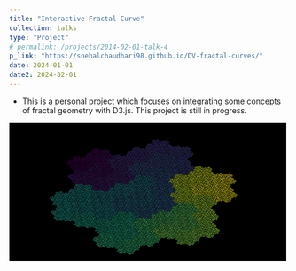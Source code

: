 ```yaml
---
title: "Interactive Fractal Curve"
collection: talks
type: "Project"
# permalink: /projects/2014-02-01-talk-4
p_link: "https://snehalchaudhari98.github.io/DV-fractal-curves/"
date: 2024-01-01
date2: 2024-02-01
---
```

 
* This is a personal project which focuses on integrating some concepts of fractal geometry with D3.js. This project is still in progress.
<!-- <br/><img src='/images/csi_1.png' width="500" height="300"><img src='/images/csi_2.png' width="500" height="300"> -->
<div style="display: flex;">
    <img src="/images/dv_fractal.png" width="500" height="250">
</div>
<!-- * Technology stack -  -->